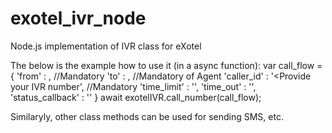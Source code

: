 # exotel_ivr_node
Node.js implementation of IVR class for eXotel

The below is the example how to use it (in a async function):
var call_flow = {
			'from' :      , //Mandatory
			'to' :        , //Mandatory of Agent
			'caller_id' : '<Provide your IVR number', //Mandatory
			'time_limit' : '',
			'time_out' :   '',
			'status_callback' : ''
}
await exotelIVR.call_number(call_flow);


Similaryly, other class methods can be used for sending SMS, etc.
